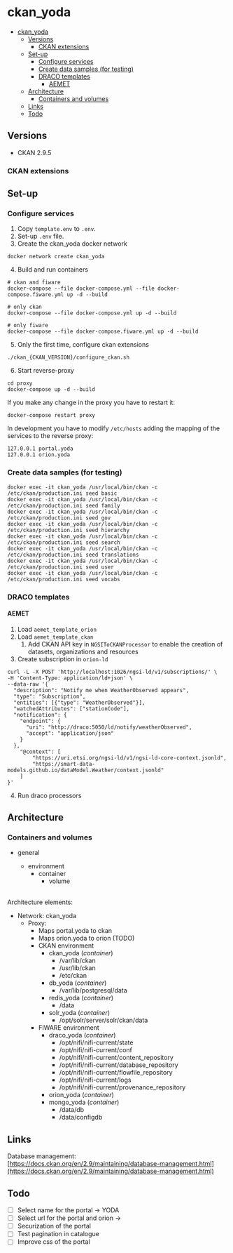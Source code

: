 # ckan_yoda

- [ckan_yoda](#ckan_yoda)
  - [Versions](#versions)
    - [CKAN extensions](#ckan-extensions)
  - [Set-up](#set-up)
    - [Configure services](#configure-services)
    - [Create data samples (for testing)](#create-data-samples-for-testing)
    - [DRACO templates](#draco-templates)
      - [AEMET](#aemet)
  - [Architecture](#architecture)
    - [Containers and volumes](#containers-and-volumes)
  - [Links](#links)
  - [Todo](#todo)

## Versions
- CKAN 2.9.5

### CKAN extensions



## Set-up

### Configure services

1. Copy `template.env` to `.env`.
2. Set-up `.env` file.
3. Create the ckan_yoda docker network
```
docker network create ckan_yoda
```
4. Build and run containers

```
# ckan and fiware
docker-compose --file docker-compose.yml --file docker-compose.fiware.yml up -d --build

# only ckan
docker-compose --file docker-compose.yml up -d --build

# only fiware
docker-compose --file docker-compose.fiware.yml up -d --build
```

5. Only the first time, configure ckan extensions

```
./ckan_{CKAN_VERSION}/configure_ckan.sh
```

6. Start reverse-proxy
```
cd proxy
docker-compose up -d --build
```
If you make any change in the proxy you have to restart it:
```
docker-compose restart proxy
```

In development you have to modify `/etc/hosts` adding the mapping of the services to the reverse proxy:
```
127.0.0.1 portal.yoda
127.0.0.1 orion.yoda
```

### Create data samples (for testing)

```
docker exec -it ckan_yoda /usr/local/bin/ckan -c /etc/ckan/production.ini seed basic
docker exec -it ckan_yoda /usr/local/bin/ckan -c /etc/ckan/production.ini seed family
docker exec -it ckan_yoda /usr/local/bin/ckan -c /etc/ckan/production.ini seed gov
docker exec -it ckan_yoda /usr/local/bin/ckan -c /etc/ckan/production.ini seed hierarchy
docker exec -it ckan_yoda /usr/local/bin/ckan -c /etc/ckan/production.ini seed search
docker exec -it ckan_yoda /usr/local/bin/ckan -c /etc/ckan/production.ini seed translations
docker exec -it ckan_yoda /usr/local/bin/ckan -c /etc/ckan/production.ini seed user
docker exec -it ckan_yoda /usr/local/bin/ckan -c /etc/ckan/production.ini seed vocabs
```

### DRACO templates

#### AEMET

1. Load `aemet_template_orion`
2. Load `aemet_template_ckan`
   1. Add CKAN API key in `NGSIToCKANProcessor` to enable the creation of datasets, organizations and resources
3. Create subscription in `orion-ld`
```
curl -L -X POST 'http://localhost:1026/ngsi-ld/v1/subscriptions/' \
-H 'Content-Type: application/ld+json' \
--data-raw '{
  "description": "Notify me when WeatherObserved appears",
  "type": "Subscription",
  "entities": [{"type": "WeatherObserved"}],
  "watchedAttributes": ["stationCode"],
  "notification": {
    "endpoint": {
      "uri": "http://draco:5050/ld/notify/weatherObserved",
      "accept": "application/json"
    }
  },
    "@context": [
        "https://uri.etsi.org/ngsi-ld/v1/ngsi-ld-core-context.jsonld",
        "https://smart-data-models.github.io/dataModel.Weather/context.jsonld"
    ]
}'
```
4. Run draco processors

## Architecture

### Containers and volumes

- general   
  - environment
     - container
       - volume
  
  <br/>
Architecture elements: 
- Network: ckan_yoda
  - Proxy:
    - Maps portal.yoda to ckan
    - Maps orion.yoda to orion (TODO)
    - CKAN environment
      - ckan_yoda (*container*)
        - /var/lib/ckan
        - /usr/lib/ckan
        - /etc/ckan
      - db_yoda (*container*)
        - /var/lib/postgresql/data
      - redis_yoda (*container*)
        - /data
      - solr_yoda (*container*)
        - /opt/solr/server/solr/ckan/data
    - FIWARE environment
      - draco_yoda (*container*)
        - /opt/nifi/nifi-current/state
        - /opt/nifi/nifi-current/conf
        - /opt/nifi/nifi-current/content_repository
        - /opt/nifi/nifi-current/database_repository
        - /opt/nifi/nifi-current/flowfile_repository
        - /opt/nifi/nifi-current/logs
        - /opt/nifi/nifi-current/provenance_repository
      - orion_yoda (*container*)
      - mongo_yoda (*container*)
        - /data/db
        - /data/configdb




## Links

Database management: [https://docs.ckan.org/en/2.9/maintaining/database-management.html](https://docs.ckan.org/en/2.9/maintaining/database-management.html)

## Todo

- [ ] Select name for the portal -> YODA  
- [ ] Select url for the portal and orion -> 
- [ ] Securization of the portal
- [ ] Test pagination in catalogue
- [ ] Improve css of the portal